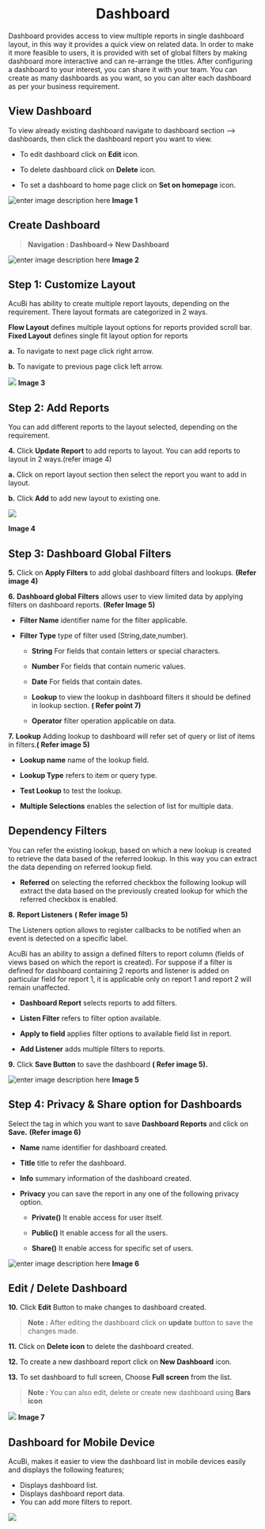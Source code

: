 <center><h1>Dashboard</h1></center>

Dashboard provides access to view multiple reports in single dashboard layout, in this way it provides a quick view on related data. In order to make it more feasible to users, it is provided with set of global filters by making dashboard more interactive and can re-arrange the titles. After configuring a dashboard to your interest, you can share it with your team. You can create as many dashboards as you want, so you can alter each dashboard as per your business requirement.

## View Dashboard

 To view already existing dashboard navigate to dashboard section --> dashboards, then click the dashboard report you want to view.
 
- To edit dashboard click on **Edit** icon.

- To delete dashboard click on **Delete** icon.

- To set a dashboard to home page click on **Set on homepage** icon.

![enter image description here](https://raw.githubusercontent.com/sv18042016/fp1/b56b16b1de0a7088433221a92efcb565b3baae2e/images/view%20-dash.png)
 **Image 1**

## Create Dashboard

> **Navigation : Dashboard→ New Dashboard**


![enter image description here](https://raw.githubusercontent.com/sv18042016/fp1/20367797e10c5eabfec8ab65d23699fb34843101/images/dash.png)
**Image 2**

 ## Step 1:  Customize Layout 
   
AcuBi has ability to create multiple report layouts, depending on the requirement. There layout formats are categorized in 2 ways.

**Flow Layout**  defines multiple layout options for reports provided scroll bar.
**Fixed Layout** defines single fit layout option for reports

  **a.** To navigate to next page click right arrow.

**b.** To navigate to previous page click left arrow.

![
](https://raw.githubusercontent.com/sv18042016/fp1/df105942aecfbe1db3c5c4504b45a3444323caf9/images/layout.png)
**Image 3**

## Step 2: Add Reports

You can add different reports to the layout selected, depending on the requirement.

**4.** Click **Update Report** to add reports to layout. You can add reports to layout in 2 ways.(refer image 4)

   **a.** Click on report layout section then select the report you want to add in layout.

   **b.** Click **Add** to add new layout to existing one.
   

![
](https://raw.githubusercontent.com/sv18042016/fp1/dd00678604bb2220939239b3abcd5e2e359936b3/images/dashboard_layout.png)

**Image 4**

## Step 3: Dashboard Global Filters

**5.**  Click on **Apply Filters** to add global dashboard filters and lookups. **(Refer image 4)**
 
 **6.** **Dashboard global Filters** allows user to view limited data by applying filters on dashboard reports. **(Refer Image 5)**
-   **Filter Name**  identifier name for the filter applicable.

-   **Filter Type**  type of filter used (String,date,number).

    - **String** For fields that contain letters or special characters.

    - **Number** For fields that contain numeric values.

    - **Date** For fields that contain dates.

    - **Lookup** to view the lookup in dashboard filters it should be defined in lookup section. **( Refer point 7)**
   
    -   **Operator**  filter operation applicable on data.

**7.**   **Lookup**  Adding lookup to dashboard will refer set of query or list of items in filters.**( Refer image 5)**

   -   **Lookup name**  name of the lookup field.
   
   -   **Lookup Type**  refers to item or query type.
   
   -   **Test Lookup**  to test the lookup.
   
   -   **Multiple Selections**  enables the selection of list for multiple data.

## Dependency Filters

You can refer the existing lookup, based on which a new lookup is created to retrieve the data based of the referred lookup. In this way  you can extract the data depending on referred lookup field.

   -   **Referred** on selecting the referred checkbox the following lookup will extract the data based on the previously created lookup for which the referred checkbox is enabled.
   
**8.**     **Report Listeners** **( Refer image 5)**

The Listeners option allows to register callbacks to be notified when an event is detected on a specific label.
 
  AcuBi has an ability to assign a defined filters to report column (fields of views based on which the report is created). For suppose if a filter is defined for dashboard containing 2 reports and listener is added on particular field for report 1, it is applicable only on report 1 and report 2 will remain unaffected.

   -  **Dashboard Report**  selects reports to add filters.
   
   -   **Listen Filter**  refers to filter option available.
   
   -   **Apply to field**  applies filter options to available field list in report.
   
   - **Add Listener**  adds multiple filters to reports.
   
**9.**    Click **Save Button**  to save the dashboard
 **( Refer image 5).**

![enter image description here](https://raw.githubusercontent.com/sv18042016/fp1/ac1da552c0d05c08fa1aad5c0c1d07df190fd388/images/dash_filters.png)
**Image 5**

## Step 4: Privacy & Share option for Dashboards 

Select the tag in which you want to save  **Dashboard Reports**  and click on  **Save.** **(Refer image 6)**

-   **Name**  name identifier for dashboard created.

-   **Title**  title to refer the dashboard.

-   **Info**  summary information of the dashboard created.

- **Privacy**  you can save the report in any one of the following privacy option.

  -  **Private()** It enable access for user itself.
  
  -  **Public()**   It enable access for all the users. 
  
  -  **Share()** It enable access for specific set of users.

![enter image description here](https://raw.githubusercontent.com/sv18042016/fp1/0fb2c0fe9fbc99b6ac2cd3d818fe7533a74872b8/images/2018-02-06_16-09-56.png)
 **Image 6**
 
## Edit / Delete Dashboard

**10.** Click  **Edit**  Button to make changes to dashboard created.

> **Note :** After editing the dashboard click on **update** button to save the changes made.

**11.** Click on  **Delete icon**  to delete the dashboard created.

**12.** To create a new dashboard report click on **New Dashboard** icon.

**13.** To set dashboard to full screen, Choose **Full screen** from the list.

> **Note :** You can also edit, delete or create new dashboard  using **Bars icon** 

![
](https://raw.githubusercontent.com/sv18042016/fp1/5b86a054406ca26550a23a1c524c998d71b60505/images/dashboard_fullscreen.png)
**Image 7**

## Dashboard for Mobile Device

AcuBi, makes it easier to view the dashboard list in mobile devices easily and displays the  following features;
- Displays dashboard list.
- Displays dashboard report data.
- You can add more filters to report.

![
](https://raw.githubusercontent.com/sv18042016/fp1/a11e40d845baa1742caa99ef8bec4ed3db8eed14/images/mobile_device.png)
<!--stackedit_data:
eyJoaXN0b3J5IjpbMTkyMzc2NzczMCwyNzQ1NTU4MjgsLTM1Mj
YyODQ2MSwxNDg4MjY5NTEzLC01OTg0MjQ3ODEsLTMwMzg1MzA1
LC0xNTQ3NTA0ODc1LDEwNjE0MzEwMjksLTU1MzQ4NTIxMSwtMT
YwNjg3MzkxMCwxNTA5NTk1MjI5LDEzNDU4ODc0NTksMTczMTI5
OTU0NywtMTgzMzI3NTI3MSw5NjMzMjQ5MTQsLTk2ODg4MzQ5LD
U4NjU0MzE4MiwxMTc1MTk0NDU5LC0xMDcyMjE2ODIxLC0xNzI0
NTY2MjAzXX0=
-->